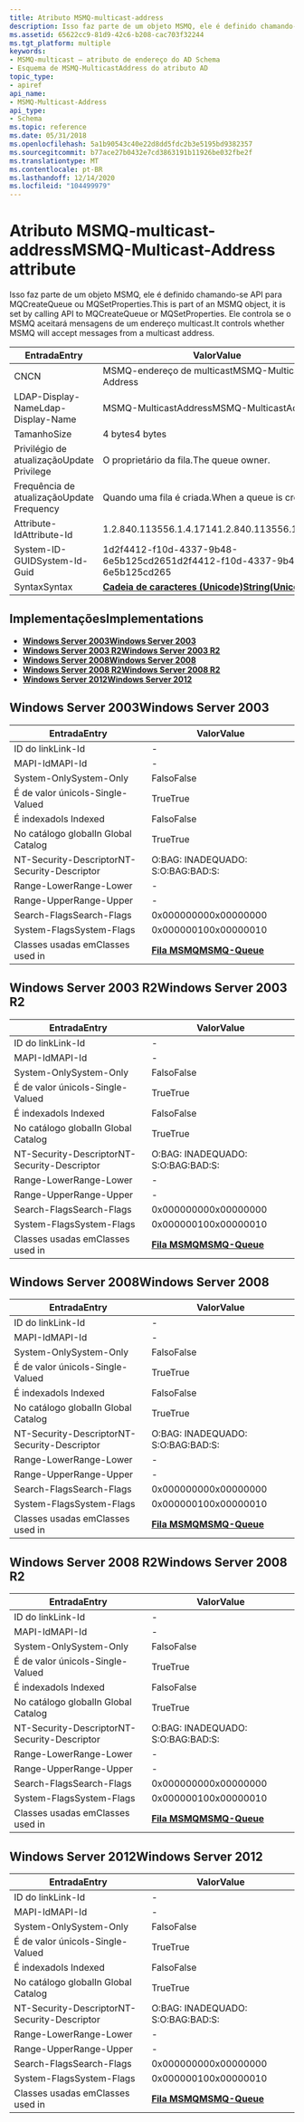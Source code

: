 ```yaml
---
title: Atributo MSMQ-multicast-address
description: Isso faz parte de um objeto MSMQ, ele é definido chamando-se API para MQCreateQueue ou MQSetProperties. Ele controla se o MSMQ aceitará mensagens de um endereço multicast.
ms.assetid: 65622cc9-81d9-42c6-b208-cac703f32244
ms.tgt_platform: multiple
keywords:
- MSMQ-multicast – atributo de endereço do AD Schema
- Esquema de MSMQ-MulticastAddress do atributo AD
topic_type:
- apiref
api_name:
- MSMQ-Multicast-Address
api_type:
- Schema
ms.topic: reference
ms.date: 05/31/2018
ms.openlocfilehash: 5a1b90543c40e22d8dd5fdc2b3e5195bd9382357
ms.sourcegitcommit: b77ace27b0432e7cd3863191b11926be032fbe2f
ms.translationtype: MT
ms.contentlocale: pt-BR
ms.lasthandoff: 12/14/2020
ms.locfileid: "104499979"
---
```

# <a name="msmq-multicast-address-attribute"></a><span data-ttu-id="d9e98-106">Atributo MSMQ-multicast-address</span><span class="sxs-lookup"><span data-stu-id="d9e98-106">MSMQ-Multicast-Address attribute</span></span>

<span data-ttu-id="d9e98-107">Isso faz parte de um objeto MSMQ, ele é definido chamando-se API para MQCreateQueue ou MQSetProperties.</span><span class="sxs-lookup"><span data-stu-id="d9e98-107">This is part of an MSMQ object, it is set by calling API to MQCreateQueue or MQSetProperties.</span></span> <span data-ttu-id="d9e98-108">Ele controla se o MSMQ aceitará mensagens de um endereço multicast.</span><span class="sxs-lookup"><span data-stu-id="d9e98-108">It controls whether MSMQ will accept messages from a multicast address.</span></span>



| <span data-ttu-id="d9e98-109">Entrada</span><span class="sxs-lookup"><span data-stu-id="d9e98-109">Entry</span></span> | <span data-ttu-id="d9e98-110">Valor</span><span class="sxs-lookup"><span data-stu-id="d9e98-110">Value</span></span> |
|-------------------|---------------------------------------------|
| <span data-ttu-id="d9e98-111">CN</span><span class="sxs-lookup"><span data-stu-id="d9e98-111">CN</span></span>                | <span data-ttu-id="d9e98-112">MSMQ-endereço de multicast</span><span class="sxs-lookup"><span data-stu-id="d9e98-112">MSMQ-Multicast-Address</span></span>                      |
| <span data-ttu-id="d9e98-113">LDAP-Display-Name</span><span class="sxs-lookup"><span data-stu-id="d9e98-113">Ldap-Display-Name</span></span> | <span data-ttu-id="d9e98-114">MSMQ-MulticastAddress</span><span class="sxs-lookup"><span data-stu-id="d9e98-114">MSMQ-MulticastAddress</span></span>                       |
| <span data-ttu-id="d9e98-115">Tamanho</span><span class="sxs-lookup"><span data-stu-id="d9e98-115">Size</span></span>              | <span data-ttu-id="d9e98-116">4 bytes</span><span class="sxs-lookup"><span data-stu-id="d9e98-116">4 bytes</span></span>                                     |
| <span data-ttu-id="d9e98-117">Privilégio de atualização</span><span class="sxs-lookup"><span data-stu-id="d9e98-117">Update Privilege</span></span>  | <span data-ttu-id="d9e98-118">O proprietário da fila.</span><span class="sxs-lookup"><span data-stu-id="d9e98-118">The queue owner.</span></span>                            |
| <span data-ttu-id="d9e98-119">Frequência de atualização</span><span class="sxs-lookup"><span data-stu-id="d9e98-119">Update Frequency</span></span>  | <span data-ttu-id="d9e98-120">Quando uma fila é criada.</span><span class="sxs-lookup"><span data-stu-id="d9e98-120">When a queue is created.</span></span>                    |
| <span data-ttu-id="d9e98-121">Attribute-Id</span><span class="sxs-lookup"><span data-stu-id="d9e98-121">Attribute-Id</span></span>      | <span data-ttu-id="d9e98-122">1.2.840.113556.1.4.1714</span><span class="sxs-lookup"><span data-stu-id="d9e98-122">1.2.840.113556.1.4.1714</span></span>                     |
| <span data-ttu-id="d9e98-123">System-ID-GUID</span><span class="sxs-lookup"><span data-stu-id="d9e98-123">System-Id-Guid</span></span>    | <span data-ttu-id="d9e98-124">1d2f4412-f10d-4337-9b48-6e5b125cd265</span><span class="sxs-lookup"><span data-stu-id="d9e98-124">1d2f4412-f10d-4337-9b48-6e5b125cd265</span></span>        |
| <span data-ttu-id="d9e98-125">Syntax</span><span class="sxs-lookup"><span data-stu-id="d9e98-125">Syntax</span></span>            | [<span data-ttu-id="d9e98-126">**Cadeia de caracteres (Unicode)**</span><span class="sxs-lookup"><span data-stu-id="d9e98-126">**String(Unicode)**</span></span>](s-string-unicode.md) |



## <a name="implementations"></a><span data-ttu-id="d9e98-127">Implementações</span><span class="sxs-lookup"><span data-stu-id="d9e98-127">Implementations</span></span>

-   [<span data-ttu-id="d9e98-128">**Windows Server 2003**</span><span class="sxs-lookup"><span data-stu-id="d9e98-128">**Windows Server 2003**</span></span>](#windows-server-2003)
-   [<span data-ttu-id="d9e98-129">**Windows Server 2003 R2**</span><span class="sxs-lookup"><span data-stu-id="d9e98-129">**Windows Server 2003 R2**</span></span>](#windows-server-2003-r2)
-   [<span data-ttu-id="d9e98-130">**Windows Server 2008**</span><span class="sxs-lookup"><span data-stu-id="d9e98-130">**Windows Server 2008**</span></span>](#windows-server-2008)
-   [<span data-ttu-id="d9e98-131">**Windows Server 2008 R2**</span><span class="sxs-lookup"><span data-stu-id="d9e98-131">**Windows Server 2008 R2**</span></span>](#windows-server-2008-r2)
-   [<span data-ttu-id="d9e98-132">**Windows Server 2012**</span><span class="sxs-lookup"><span data-stu-id="d9e98-132">**Windows Server 2012**</span></span>](#windows-server-2012)

## <a name="windows-server-2003"></a><span data-ttu-id="d9e98-133">Windows Server 2003</span><span class="sxs-lookup"><span data-stu-id="d9e98-133">Windows Server 2003</span></span>



| <span data-ttu-id="d9e98-134">Entrada</span><span class="sxs-lookup"><span data-stu-id="d9e98-134">Entry</span></span> | <span data-ttu-id="d9e98-135">Valor</span><span class="sxs-lookup"><span data-stu-id="d9e98-135">Value</span></span> |
|------------------------|----------------------------------------------|
| <span data-ttu-id="d9e98-136">ID do link</span><span class="sxs-lookup"><span data-stu-id="d9e98-136">Link-Id</span></span>                | \-                                           |
| <span data-ttu-id="d9e98-137">MAPI-Id</span><span class="sxs-lookup"><span data-stu-id="d9e98-137">MAPI-Id</span></span>                | \-                                           |
| <span data-ttu-id="d9e98-138">System-Only</span><span class="sxs-lookup"><span data-stu-id="d9e98-138">System-Only</span></span>            | <span data-ttu-id="d9e98-139">Falso</span><span class="sxs-lookup"><span data-stu-id="d9e98-139">False</span></span>                                        |
| <span data-ttu-id="d9e98-140">É de valor único</span><span class="sxs-lookup"><span data-stu-id="d9e98-140">Is-Single-Valued</span></span>       | <span data-ttu-id="d9e98-141">True</span><span class="sxs-lookup"><span data-stu-id="d9e98-141">True</span></span>                                         |
| <span data-ttu-id="d9e98-142">É indexado</span><span class="sxs-lookup"><span data-stu-id="d9e98-142">Is Indexed</span></span>             | <span data-ttu-id="d9e98-143">Falso</span><span class="sxs-lookup"><span data-stu-id="d9e98-143">False</span></span>                                        |
| <span data-ttu-id="d9e98-144">No catálogo global</span><span class="sxs-lookup"><span data-stu-id="d9e98-144">In Global Catalog</span></span>      | <span data-ttu-id="d9e98-145">True</span><span class="sxs-lookup"><span data-stu-id="d9e98-145">True</span></span>                                         |
| <span data-ttu-id="d9e98-146">NT-Security-Descriptor</span><span class="sxs-lookup"><span data-stu-id="d9e98-146">NT-Security-Descriptor</span></span> | <span data-ttu-id="d9e98-147">O:BAG: INADEQUADO: S:</span><span class="sxs-lookup"><span data-stu-id="d9e98-147">O:BAG:BAD:S:</span></span>                                 |
| <span data-ttu-id="d9e98-148">Range-Lower</span><span class="sxs-lookup"><span data-stu-id="d9e98-148">Range-Lower</span></span>            | \-                                           |
| <span data-ttu-id="d9e98-149">Range-Upper</span><span class="sxs-lookup"><span data-stu-id="d9e98-149">Range-Upper</span></span>            | \-                                           |
| <span data-ttu-id="d9e98-150">Search-Flags</span><span class="sxs-lookup"><span data-stu-id="d9e98-150">Search-Flags</span></span>           | <span data-ttu-id="d9e98-151">0x00000000</span><span class="sxs-lookup"><span data-stu-id="d9e98-151">0x00000000</span></span>                                   |
| <span data-ttu-id="d9e98-152">System-Flags</span><span class="sxs-lookup"><span data-stu-id="d9e98-152">System-Flags</span></span>           | <span data-ttu-id="d9e98-153">0x00000010</span><span class="sxs-lookup"><span data-stu-id="d9e98-153">0x00000010</span></span>                                   |
| <span data-ttu-id="d9e98-154">Classes usadas em</span><span class="sxs-lookup"><span data-stu-id="d9e98-154">Classes used in</span></span>        | [<span data-ttu-id="d9e98-155">**Fila MSMQ**</span><span class="sxs-lookup"><span data-stu-id="d9e98-155">**MSMQ-Queue**</span></span>](c-msmqqueue.md)<br/> |



## <a name="windows-server-2003-r2"></a><span data-ttu-id="d9e98-156">Windows Server 2003 R2</span><span class="sxs-lookup"><span data-stu-id="d9e98-156">Windows Server 2003 R2</span></span>



| <span data-ttu-id="d9e98-157">Entrada</span><span class="sxs-lookup"><span data-stu-id="d9e98-157">Entry</span></span> | <span data-ttu-id="d9e98-158">Valor</span><span class="sxs-lookup"><span data-stu-id="d9e98-158">Value</span></span> |
|------------------------|----------------------------------------------|
| <span data-ttu-id="d9e98-159">ID do link</span><span class="sxs-lookup"><span data-stu-id="d9e98-159">Link-Id</span></span>                | \-                                           |
| <span data-ttu-id="d9e98-160">MAPI-Id</span><span class="sxs-lookup"><span data-stu-id="d9e98-160">MAPI-Id</span></span>                | \-                                           |
| <span data-ttu-id="d9e98-161">System-Only</span><span class="sxs-lookup"><span data-stu-id="d9e98-161">System-Only</span></span>            | <span data-ttu-id="d9e98-162">Falso</span><span class="sxs-lookup"><span data-stu-id="d9e98-162">False</span></span>                                        |
| <span data-ttu-id="d9e98-163">É de valor único</span><span class="sxs-lookup"><span data-stu-id="d9e98-163">Is-Single-Valued</span></span>       | <span data-ttu-id="d9e98-164">True</span><span class="sxs-lookup"><span data-stu-id="d9e98-164">True</span></span>                                         |
| <span data-ttu-id="d9e98-165">É indexado</span><span class="sxs-lookup"><span data-stu-id="d9e98-165">Is Indexed</span></span>             | <span data-ttu-id="d9e98-166">Falso</span><span class="sxs-lookup"><span data-stu-id="d9e98-166">False</span></span>                                        |
| <span data-ttu-id="d9e98-167">No catálogo global</span><span class="sxs-lookup"><span data-stu-id="d9e98-167">In Global Catalog</span></span>      | <span data-ttu-id="d9e98-168">True</span><span class="sxs-lookup"><span data-stu-id="d9e98-168">True</span></span>                                         |
| <span data-ttu-id="d9e98-169">NT-Security-Descriptor</span><span class="sxs-lookup"><span data-stu-id="d9e98-169">NT-Security-Descriptor</span></span> | <span data-ttu-id="d9e98-170">O:BAG: INADEQUADO: S:</span><span class="sxs-lookup"><span data-stu-id="d9e98-170">O:BAG:BAD:S:</span></span>                                 |
| <span data-ttu-id="d9e98-171">Range-Lower</span><span class="sxs-lookup"><span data-stu-id="d9e98-171">Range-Lower</span></span>            | \-                                           |
| <span data-ttu-id="d9e98-172">Range-Upper</span><span class="sxs-lookup"><span data-stu-id="d9e98-172">Range-Upper</span></span>            | \-                                           |
| <span data-ttu-id="d9e98-173">Search-Flags</span><span class="sxs-lookup"><span data-stu-id="d9e98-173">Search-Flags</span></span>           | <span data-ttu-id="d9e98-174">0x00000000</span><span class="sxs-lookup"><span data-stu-id="d9e98-174">0x00000000</span></span>                                   |
| <span data-ttu-id="d9e98-175">System-Flags</span><span class="sxs-lookup"><span data-stu-id="d9e98-175">System-Flags</span></span>           | <span data-ttu-id="d9e98-176">0x00000010</span><span class="sxs-lookup"><span data-stu-id="d9e98-176">0x00000010</span></span>                                   |
| <span data-ttu-id="d9e98-177">Classes usadas em</span><span class="sxs-lookup"><span data-stu-id="d9e98-177">Classes used in</span></span>        | [<span data-ttu-id="d9e98-178">**Fila MSMQ**</span><span class="sxs-lookup"><span data-stu-id="d9e98-178">**MSMQ-Queue**</span></span>](c-msmqqueue.md)<br/> |



## <a name="windows-server-2008"></a><span data-ttu-id="d9e98-179">Windows Server 2008</span><span class="sxs-lookup"><span data-stu-id="d9e98-179">Windows Server 2008</span></span>



| <span data-ttu-id="d9e98-180">Entrada</span><span class="sxs-lookup"><span data-stu-id="d9e98-180">Entry</span></span> | <span data-ttu-id="d9e98-181">Valor</span><span class="sxs-lookup"><span data-stu-id="d9e98-181">Value</span></span> |
|------------------------|----------------------------------------------|
| <span data-ttu-id="d9e98-182">ID do link</span><span class="sxs-lookup"><span data-stu-id="d9e98-182">Link-Id</span></span>                | \-                                           |
| <span data-ttu-id="d9e98-183">MAPI-Id</span><span class="sxs-lookup"><span data-stu-id="d9e98-183">MAPI-Id</span></span>                | \-                                           |
| <span data-ttu-id="d9e98-184">System-Only</span><span class="sxs-lookup"><span data-stu-id="d9e98-184">System-Only</span></span>            | <span data-ttu-id="d9e98-185">Falso</span><span class="sxs-lookup"><span data-stu-id="d9e98-185">False</span></span>                                        |
| <span data-ttu-id="d9e98-186">É de valor único</span><span class="sxs-lookup"><span data-stu-id="d9e98-186">Is-Single-Valued</span></span>       | <span data-ttu-id="d9e98-187">True</span><span class="sxs-lookup"><span data-stu-id="d9e98-187">True</span></span>                                         |
| <span data-ttu-id="d9e98-188">É indexado</span><span class="sxs-lookup"><span data-stu-id="d9e98-188">Is Indexed</span></span>             | <span data-ttu-id="d9e98-189">Falso</span><span class="sxs-lookup"><span data-stu-id="d9e98-189">False</span></span>                                        |
| <span data-ttu-id="d9e98-190">No catálogo global</span><span class="sxs-lookup"><span data-stu-id="d9e98-190">In Global Catalog</span></span>      | <span data-ttu-id="d9e98-191">True</span><span class="sxs-lookup"><span data-stu-id="d9e98-191">True</span></span>                                         |
| <span data-ttu-id="d9e98-192">NT-Security-Descriptor</span><span class="sxs-lookup"><span data-stu-id="d9e98-192">NT-Security-Descriptor</span></span> | <span data-ttu-id="d9e98-193">O:BAG: INADEQUADO: S:</span><span class="sxs-lookup"><span data-stu-id="d9e98-193">O:BAG:BAD:S:</span></span>                                 |
| <span data-ttu-id="d9e98-194">Range-Lower</span><span class="sxs-lookup"><span data-stu-id="d9e98-194">Range-Lower</span></span>            | \-                                           |
| <span data-ttu-id="d9e98-195">Range-Upper</span><span class="sxs-lookup"><span data-stu-id="d9e98-195">Range-Upper</span></span>            | \-                                           |
| <span data-ttu-id="d9e98-196">Search-Flags</span><span class="sxs-lookup"><span data-stu-id="d9e98-196">Search-Flags</span></span>           | <span data-ttu-id="d9e98-197">0x00000000</span><span class="sxs-lookup"><span data-stu-id="d9e98-197">0x00000000</span></span>                                   |
| <span data-ttu-id="d9e98-198">System-Flags</span><span class="sxs-lookup"><span data-stu-id="d9e98-198">System-Flags</span></span>           | <span data-ttu-id="d9e98-199">0x00000010</span><span class="sxs-lookup"><span data-stu-id="d9e98-199">0x00000010</span></span>                                   |
| <span data-ttu-id="d9e98-200">Classes usadas em</span><span class="sxs-lookup"><span data-stu-id="d9e98-200">Classes used in</span></span>        | [<span data-ttu-id="d9e98-201">**Fila MSMQ**</span><span class="sxs-lookup"><span data-stu-id="d9e98-201">**MSMQ-Queue**</span></span>](c-msmqqueue.md)<br/> |



## <a name="windows-server-2008-r2"></a><span data-ttu-id="d9e98-202">Windows Server 2008 R2</span><span class="sxs-lookup"><span data-stu-id="d9e98-202">Windows Server 2008 R2</span></span>



| <span data-ttu-id="d9e98-203">Entrada</span><span class="sxs-lookup"><span data-stu-id="d9e98-203">Entry</span></span> | <span data-ttu-id="d9e98-204">Valor</span><span class="sxs-lookup"><span data-stu-id="d9e98-204">Value</span></span> |
|------------------------|----------------------------------------------|
| <span data-ttu-id="d9e98-205">ID do link</span><span class="sxs-lookup"><span data-stu-id="d9e98-205">Link-Id</span></span>                | \-                                           |
| <span data-ttu-id="d9e98-206">MAPI-Id</span><span class="sxs-lookup"><span data-stu-id="d9e98-206">MAPI-Id</span></span>                | \-                                           |
| <span data-ttu-id="d9e98-207">System-Only</span><span class="sxs-lookup"><span data-stu-id="d9e98-207">System-Only</span></span>            | <span data-ttu-id="d9e98-208">Falso</span><span class="sxs-lookup"><span data-stu-id="d9e98-208">False</span></span>                                        |
| <span data-ttu-id="d9e98-209">É de valor único</span><span class="sxs-lookup"><span data-stu-id="d9e98-209">Is-Single-Valued</span></span>       | <span data-ttu-id="d9e98-210">True</span><span class="sxs-lookup"><span data-stu-id="d9e98-210">True</span></span>                                         |
| <span data-ttu-id="d9e98-211">É indexado</span><span class="sxs-lookup"><span data-stu-id="d9e98-211">Is Indexed</span></span>             | <span data-ttu-id="d9e98-212">Falso</span><span class="sxs-lookup"><span data-stu-id="d9e98-212">False</span></span>                                        |
| <span data-ttu-id="d9e98-213">No catálogo global</span><span class="sxs-lookup"><span data-stu-id="d9e98-213">In Global Catalog</span></span>      | <span data-ttu-id="d9e98-214">True</span><span class="sxs-lookup"><span data-stu-id="d9e98-214">True</span></span>                                         |
| <span data-ttu-id="d9e98-215">NT-Security-Descriptor</span><span class="sxs-lookup"><span data-stu-id="d9e98-215">NT-Security-Descriptor</span></span> | <span data-ttu-id="d9e98-216">O:BAG: INADEQUADO: S:</span><span class="sxs-lookup"><span data-stu-id="d9e98-216">O:BAG:BAD:S:</span></span>                                 |
| <span data-ttu-id="d9e98-217">Range-Lower</span><span class="sxs-lookup"><span data-stu-id="d9e98-217">Range-Lower</span></span>            | \-                                           |
| <span data-ttu-id="d9e98-218">Range-Upper</span><span class="sxs-lookup"><span data-stu-id="d9e98-218">Range-Upper</span></span>            | \-                                           |
| <span data-ttu-id="d9e98-219">Search-Flags</span><span class="sxs-lookup"><span data-stu-id="d9e98-219">Search-Flags</span></span>           | <span data-ttu-id="d9e98-220">0x00000000</span><span class="sxs-lookup"><span data-stu-id="d9e98-220">0x00000000</span></span>                                   |
| <span data-ttu-id="d9e98-221">System-Flags</span><span class="sxs-lookup"><span data-stu-id="d9e98-221">System-Flags</span></span>           | <span data-ttu-id="d9e98-222">0x00000010</span><span class="sxs-lookup"><span data-stu-id="d9e98-222">0x00000010</span></span>                                   |
| <span data-ttu-id="d9e98-223">Classes usadas em</span><span class="sxs-lookup"><span data-stu-id="d9e98-223">Classes used in</span></span>        | [<span data-ttu-id="d9e98-224">**Fila MSMQ**</span><span class="sxs-lookup"><span data-stu-id="d9e98-224">**MSMQ-Queue**</span></span>](c-msmqqueue.md)<br/> |



## <a name="windows-server-2012"></a><span data-ttu-id="d9e98-225">Windows Server 2012</span><span class="sxs-lookup"><span data-stu-id="d9e98-225">Windows Server 2012</span></span>



| <span data-ttu-id="d9e98-226">Entrada</span><span class="sxs-lookup"><span data-stu-id="d9e98-226">Entry</span></span> | <span data-ttu-id="d9e98-227">Valor</span><span class="sxs-lookup"><span data-stu-id="d9e98-227">Value</span></span> |
|------------------------|----------------------------------------------|
| <span data-ttu-id="d9e98-228">ID do link</span><span class="sxs-lookup"><span data-stu-id="d9e98-228">Link-Id</span></span>                | \-                                           |
| <span data-ttu-id="d9e98-229">MAPI-Id</span><span class="sxs-lookup"><span data-stu-id="d9e98-229">MAPI-Id</span></span>                | \-                                           |
| <span data-ttu-id="d9e98-230">System-Only</span><span class="sxs-lookup"><span data-stu-id="d9e98-230">System-Only</span></span>            | <span data-ttu-id="d9e98-231">Falso</span><span class="sxs-lookup"><span data-stu-id="d9e98-231">False</span></span>                                        |
| <span data-ttu-id="d9e98-232">É de valor único</span><span class="sxs-lookup"><span data-stu-id="d9e98-232">Is-Single-Valued</span></span>       | <span data-ttu-id="d9e98-233">True</span><span class="sxs-lookup"><span data-stu-id="d9e98-233">True</span></span>                                         |
| <span data-ttu-id="d9e98-234">É indexado</span><span class="sxs-lookup"><span data-stu-id="d9e98-234">Is Indexed</span></span>             | <span data-ttu-id="d9e98-235">Falso</span><span class="sxs-lookup"><span data-stu-id="d9e98-235">False</span></span>                                        |
| <span data-ttu-id="d9e98-236">No catálogo global</span><span class="sxs-lookup"><span data-stu-id="d9e98-236">In Global Catalog</span></span>      | <span data-ttu-id="d9e98-237">True</span><span class="sxs-lookup"><span data-stu-id="d9e98-237">True</span></span>                                         |
| <span data-ttu-id="d9e98-238">NT-Security-Descriptor</span><span class="sxs-lookup"><span data-stu-id="d9e98-238">NT-Security-Descriptor</span></span> | <span data-ttu-id="d9e98-239">O:BAG: INADEQUADO: S:</span><span class="sxs-lookup"><span data-stu-id="d9e98-239">O:BAG:BAD:S:</span></span>                                 |
| <span data-ttu-id="d9e98-240">Range-Lower</span><span class="sxs-lookup"><span data-stu-id="d9e98-240">Range-Lower</span></span>            | \-                                           |
| <span data-ttu-id="d9e98-241">Range-Upper</span><span class="sxs-lookup"><span data-stu-id="d9e98-241">Range-Upper</span></span>            | \-                                           |
| <span data-ttu-id="d9e98-242">Search-Flags</span><span class="sxs-lookup"><span data-stu-id="d9e98-242">Search-Flags</span></span>           | <span data-ttu-id="d9e98-243">0x00000000</span><span class="sxs-lookup"><span data-stu-id="d9e98-243">0x00000000</span></span>                                   |
| <span data-ttu-id="d9e98-244">System-Flags</span><span class="sxs-lookup"><span data-stu-id="d9e98-244">System-Flags</span></span>           | <span data-ttu-id="d9e98-245">0x00000010</span><span class="sxs-lookup"><span data-stu-id="d9e98-245">0x00000010</span></span>                                   |
| <span data-ttu-id="d9e98-246">Classes usadas em</span><span class="sxs-lookup"><span data-stu-id="d9e98-246">Classes used in</span></span>        | [<span data-ttu-id="d9e98-247">**Fila MSMQ**</span><span class="sxs-lookup"><span data-stu-id="d9e98-247">**MSMQ-Queue**</span></span>](c-msmqqueue.md)<br/> |



 

 





